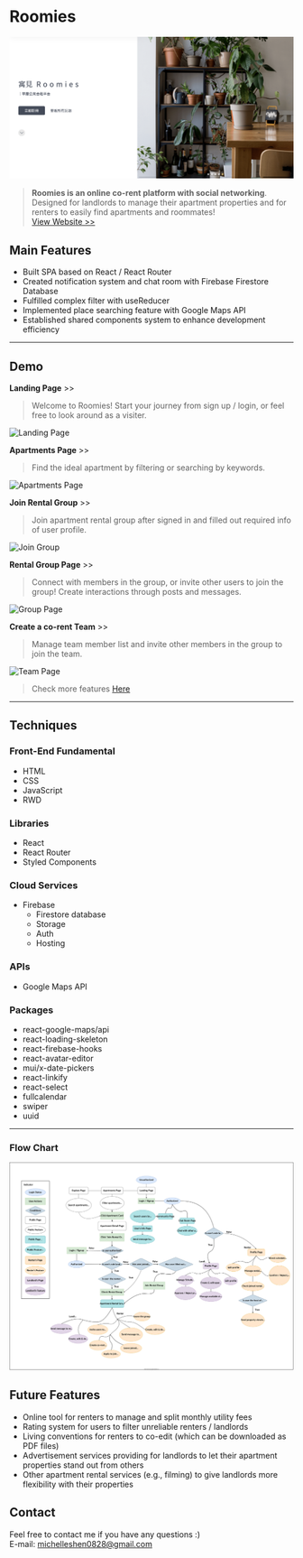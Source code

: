 # Roomies

![roomies](./src/images/readme.png "This is a cover image.")

> **Roomies is an online co-rent platform with social networking**. Designed for landlords to manage their apartment properties and for renters to easily find apartments and roommates!\
> [View Website >>](https://roomies-f03cd.web.app/)

## Main Features

- Built SPA based on React / React Router
- Created notification system and chat room with Firebase Firestore Database
- Fulfilled complex filter with useReducer
- Implemented place searching feature with Google Maps API
- Established shared components system to enhance development efficiency

---

## Demo

**Landing Page** >>

> Welcome to Roomies! Start your journey from sign up / login, or feel free to look around as a visiter.

![Landing Page](./README/landing.gif "Landing Page")

**Apartments Page** >>

> Find the ideal apartment by filtering or searching by keywords.

![Apartments Page](./README/apartments.gif "Apartments Page")

**Join Rental Group** >>

> Join apartment rental group after signed in and filled out required info of user profile.

![Join Group](./README/joingroup.gif "Join Group!")

**Rental Group Page** >>

> Connect with members in the group, or invite other users to join the group! Create interactions through posts and messages.

![Group Page](./README/group.gif "Group Page")

**Create a co-rent Team** >>

> Manage team member list and invite other members in the group to join the team.

![Team Page](./README/team.gif "Team Page")

> Check more features [Here](https://roomies-f03cd.web.app/)

---

## Techniques

### Front-End Fundamental

- HTML
- CSS
- JavaScript
- RWD

### Libraries

- React
- React Router
- Styled Components

### Cloud Services

- Firebase
  - Firestore database
  - Storage
  - Auth
  - Hosting

### APIs

- Google Maps API

### Packages

- react-google-maps/api
- react-loading-skeleton
- react-firebase-hooks
- react-avatar-editor
- mui/x-date-pickers
- react-linkify
- react-select
- fullcalendar
- swiper
- uuid

---

### Flow Chart

![Flow Chart](./README/flow.drawio.svg "Flow Chart")

## Future Features

- Online tool for renters to manage and split monthly utility fees
- Rating system for users to filter unreliable renters / landlords
- Living conventions for renters to co-edit (which can be downloaded as PDF files)
- Advertisement services providing for landlords to let their apartment properties stand out from others
- Other apartment rental services (e.g., filming) to give landlords more flexibility with their properties

## Contact

Feel free to contact me if you have any questions :) \
E-mail: michelleshen0828@gmail.com
